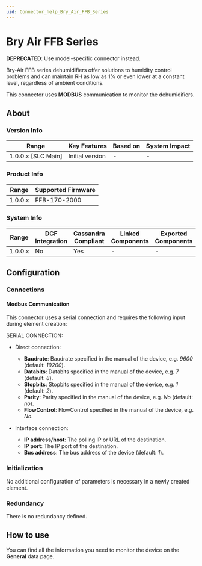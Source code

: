 ```yaml
---
uid: Connector_help_Bry_Air_FFB_Series
---
```


# Bry Air FFB Series

**DEPRECATED**: Use model-specific connector instead.

Bry-Air FFB series dehumidifiers offer solutions to humidity control problems and can maintain RH as low as 1% or even lower at a constant level, regardless of ambient conditions.

This connector uses **MODBUS** communication to monitor the dehumidifiers.

## About

### Version Info

| Range                | Key Features     | Based on     | System Impact     |
|----------------------|------------------|--------------|-------------------|
| 1.0.0.x \[SLC Main\] | Initial version  | \-           | \-                |

### Product Info

| Range     | Supported Firmware     |
|-----------|------------------------|
| 1.0.0.x   | FFB-170-2000           |

### System Info

| Range     | DCF Integration     | Cassandra Compliant     | Linked Components     | Exported Components     |
|-----------|---------------------|-------------------------|-----------------------|-------------------------|
| 1.0.0.x   | No                  | Yes                     | \-                    | \-                      |

## Configuration

### Connections

#### Modbus Communication

This connector uses a serial connection and requires the following input during element creation:

SERIAL CONNECTION:

- Direct connection:

  - **Baudrate**: Baudrate specified in the manual of the device, e.g. *9600* (default: *19200*).
  - **Databits**: Databits specified in the manual of the device, e.g. *7* (default: *8*).
  - **Stopbits**: Stopbits specified in the manual of the device, e.g. *1* (default: *2*).
  - **Parity**: Parity specified in the manual of the device, e.g. *No* (default: *no*).
  - **FlowControl**: FlowControl specified in the manual of the device, e.g. *No*.

- Interface connection:

  - **IP address/host**: The polling IP or URL of the destination.
  - **IP port**: The IP port of the destination.
  - **Bus address**: The bus address of the device (default: *1*).

### Initialization

No additional configuration of parameters is necessary in a newly created element.

### Redundancy

There is no redundancy defined.

## How to use

You can find all the information you need to monitor the device on the **General** data page.

